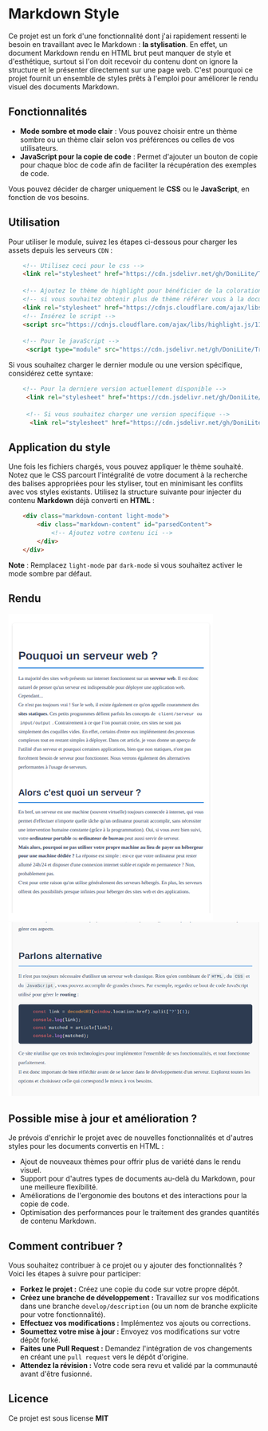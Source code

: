 # Markdown Style

Ce projet est un fork d'une fonctionnalité dont j'ai rapidement ressenti le besoin en travaillant avec le Markdown : **la stylisation**. En effet, un document Markdown rendu en HTML brut peut manquer de style et d'esthétique, surtout si l'on doit recevoir du contenu dont on ignore la structure et le présenter directement sur une page web. C'est pourquoi ce projet fournit un ensemble de styles prêts à l'emploi pour améliorer le rendu visuel des documents Markdown.

## Fonctionnalités

- **Mode sombre et mode clair** : Vous pouvez choisir entre un thème sombre ou un thème clair selon vos préférences ou celles de vos utilisateurs.
- **JavaScript pour la copie de code** : Permet d'ajouter un bouton de copie pour chaque bloc de code afin de faciliter la récupération des exemples de code.

Vous pouvez décider de charger uniquement le **CSS** ou le **JavaScript**, en fonction de vos besoins.

## Utilisation

Pour utiliser le module, suivez les étapes ci-dessous pour charger les assets depuis les serveurs `CDN` :

```html
    <!-- Utilisez ceci pour le css -->
    <link rel="stylesheet" href="https://cdn.jsdelivr.net/gh/DoniLite/TrickCSS/md.css">

    <!-- Ajoutez le thème de highlight pour bénéficier de la coloration syntaxique -->
    <!-- si vous souhaitez obtenir plus de thème référer vous à la documentation officielle du site https://highlightjs.org/#usage -->
    <link rel="stylesheet" href="https://cdnjs.cloudflare.com/ajax/libs/highlight.js/11.8.0/styles/github-dark.min.css"/>
    <!-- Insérez le script -->
    <script src="https://cdnjs.cloudflare.com/ajax/libs/highlight.js/11.8.0/highlight.min.js"></script>

    <!-- Pour le javaScript -->
     <script type="module" src="https://cdn.jsdelivr.net/gh/DoniLite/TrickCSS/md.js" defer></script>
```

Si vous souhaitez charger le dernier module ou une version spécifique, considérez cette syntaxe:

```html
    <!-- Pour la derniere version actuellement disponible -->
     <link rel="stylesheet" href="https://cdn.jsdelivr.net/gh/DoniLite/TrickCSS@latest/md.css">

     <!-- Si vous souhaitez charger une version specifique -->
      <link rel="stylesheet" href="https://cdn.jsdelivr.net/gh/DoniLite/TrickCSS@{{numero_spécifique_de_version}}/md.css">
```

## Application du style

Une fois les fichiers chargés, vous pouvez appliquer le thème souhaité. Notez que le CSS parcourt l'intégralité de votre document à la recherche des balises appropriées pour les styliser, tout en minimisant les conflits avec vos styles existants. Utilisez la structure suivante pour injecter du contenu **Markdown** déjà converti en **HTML** :

```html
    <div class="markdown-content light-mode">
        <div class="markdown-content" id="parsedContent">
            <!-- Ajoutez votre contenu ici -->
        </div>
    </div>
```

**Note** : Remplacez `light-mode` par `dark-mode` si vous souhaitez activer le mode sombre par défaut.

## Rendu

![image1](./asset/Capture%20d’écran%20du%202024-12-04%2016-39-07.png)
![image2](./asset/Capture%20d’écran%20du%202024-12-04%2016-40-14.png)

## Possible mise à jour et amélioration ?

Je prévois d'enrichir le projet avec de nouvelles fonctionnalités et d'autres styles pour les documents convertis en HTML :

- Ajout de nouveaux thèmes pour offrir plus de variété dans le rendu visuel.
- Support pour d'autres types de documents au-delà du Markdown, pour une meilleure flexibilité.
- Améliorations de l'ergonomie des boutons et des interactions pour la copie de code.
- Optimisation des performances pour le traitement des grandes quantités de contenu Markdown.

## Comment contribuer ?

Vous souhaitez contribuer à ce projet ou y ajouter des fonctionnalités ? Voici les étapes à suivre pour participer:

- **Forkez le projet :** Créez une copie du code sur votre propre dépôt.
- **Créez une branche de développement :** Travaillez sur vos modifications dans une branche `develop/description` (ou un nom de branche explicite pour votre fonctionnalité).
- **Effectuez vos modifications :** Implémentez vos ajouts ou corrections.
- **Soumettez votre mise à jour :** Envoyez vos modifications sur votre dépôt forké.
- **Faites une Pull Request :** Demandez l'intégration de vos changements en créant une `pull request` vers le dépôt d'origine.
- **Attendez la révision :** Votre code sera revu et validé par la communauté avant d'être fusionné.

## Licence

Ce projet est sous license **MIT**
